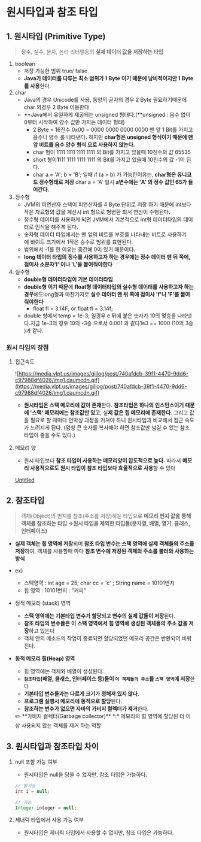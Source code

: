 # 원시타입과 참조 타입

## 1. 원시타입 (Primitive Type)

> 정수, 실수, 문자, 논리 리터럴등의 **실제 데이터 값을 저장하는 타입**
> 
1. boolean 
    - 저장 가능한 범위 true/ false
    - **Java가 데이터를 다루는 최소 범위가 1 Byte 이기 때문에 낭비적이지만 1 Byte를 사용**한다.
2. char
    - Java의 경우 Unicode를 사용, 동양의 글자의 경우 2 Byte 필요하기때문에 char 의경우 2 Byte 이용한다
    - **Java에서 유일하게 제공되는 unsigned 형태다.(**unsigned : 음수 없이 0부터 시작하여 양수 값만 가지는 데이터 형태)
        - 2 Byte = 16진수 0x00 = 0000 0000 0000 0000 맨 앞 1 Bit를 가지고 음수나 양수 를 나타낸다. 하지만 **char형은 unsigned 형식이기 때문에 맨 앞 비트를 음수 양수 형식 으로 사용하지 않는다.**
        - char 형이 1111 1111 1111 1111 의 Bit를 가지고 있을때 10진수의 값 65535
        - short 형이**1**111 1111 1111 1111 의 Bit를 가지고 있을때 10진수의 값 -1이 된다.
        - char a = 'A'; b = 'B'; 일때 if (a > b) 가 가능한이유는, **char형은 유니코드 정수형태로 저장** char a = 'A' 일시 **a변수에는 'A' 의 정수 값인 65가 들어간다.**
3. 정수형 
    - JVM의 피연산자 스택이 피연산자를 4 Byte 단위로 저장 하기 때문에 int보다 작은 자료형의 값을 계산시 int 형으로 형변환 되서 연산이 수행된다.
    - 정수형 데이터를 사용하게 되면 JVM에서 기본적으로 int형 데이터타입의 데이터로 인식을 해주게 된다.
    - 숫자형 데이터 타입에서는 맨 앞의 비트를 부호를 나타내는 비트로 사용하기에 바이트 크기에서 1작은 승수로 범위를 표현된다.
    - 범위에서 -1를 한 이유는 중간에 0이 있기 때문이다.
    - **long 데이터 타입의 정수를 사용하고자 하는 경우에는 정수 데이터 맨 뒤 쪽에, 접미사 소문자'l' 이나 'L'을 붙여줘야한다**
4. 실수형 
    - **double형 데이터타입이 기본 데이터타입**
    - **double형 이기 때문**에 **float형 데이터타입의 실수형 데이터를 사용하고자 하는 경우**에도long형과 마찬가지로 **실수 데이터 맨 뒤 쪽에 접미사 'f'나 'F'를 붙여줘야한다**
        - float fl = 3.14F; or float fl = 3.14f;
    - double 형에서 temp = 1e-3; 일경우 e 뒤에 붙은 숫자가 10의 몇승을 나타낸다.지금 1e-3의 경우 10의 -3승 으로서 0.001 과 같다1e3 == 1000 (10의 3승 )과 같다.

### 원시 타입의 장점

1. 접근속도 
    
    ![https://media.vlpt.us/images/gillog/post/740afdcb-39f1-4470-9dd6-c97988df4026/img1.daumcdn.gif](https://media.vlpt.us/images/gillog/post/740afdcb-39f1-4470-9dd6-c97988df4026/img1.daumcdn.gif)
    
    - **원시타입은 스택 메모리에 값이 존재**한다. **참조타입은 하나의 인스턴스이기 때문에 '스택' 메모리에는 참조값만 있고**, 실**제 값은 힙 메모리에 존재한다**. 그리고 값을 필요로 할 때마다 언박싱 과정을 거쳐야 하니 원시타입과 비교해서 접근 속도가 느려지게 된다. (엄청 큰 숫자를 복사해야 하면 참조값만 넘길 수 있는 참조 타입이 좋을 수도 있다.)
2. 메모리 양 
    - 원시 타입보다 **참조 타입이 사용하는 메모리양이 압도적으로 높다.** 따라서 **메모리 사용적으로도 원시 타입이 참조 타입보다 효율적으로 사용**할 수 있다
    
    [Untitled](https://www.notion.so/ed22209c00254ed9896984e6c1069e45)
    

## 2. 참조타입

> 객체(Object)의 번지를 참조(주소를 저장)하는 타입으로 **메모리 번지 값을 통해 객체를 참조하는 타입 →원시 타입을 제외한 타입들(문자열, 배열, 열거, 클래스, 인터페이스)**
> 

- **실제 객체는 힙 영역에 저장**되며 **참조 타입 변수는 스택 영역에 실제 객체들의 주소를 저장**하여, 객체를 사용할때 마다 **참조 변수에 저장된 객체의 주소를 불러와 사용하는 방식**
- ex)
    - 스택영역 : int age = 25; char cc = 'c' ; String name = 10101번지
    - 힙 영역 : 10101번지 : "커피”
- 정적 메모리 (stack) 영역
    - **스택 영역에는 기본타입 변수가 할당되고 변수의 실제 값들이 저장**된다.
    - **참조 타입의 변수들은 이 스택 영역에서** **힙 영역에 생성된 객체들의** **주소 값을 저장**하고 있는다
    - 객체 안의 메소드의 작업이 종료되면 할당되었던 메모리 공간은 반환되어 비워진다.
- **동적 메모리 힙(Heap) 영역**
    - 힙 영역에는 객체와 배열이 생성된다.
    - **`참조타입`(배열, 클래스, 인터페이스 등)들이 `이 객체들의 주소`를 `스택 영역`에 저장**한다
    - **기본타입 변수들과는 다르게 크기가 정해져 있지 않다.**
    - **프로그램 실행시 메모리에 동적으로 할당**된다.
    - **참조하는 변수가 없으면 자바의 가비지 컬렉터가 제거**한다.
    
    <aside>
    ✏️ **가비지 컬렉터(Garbage collector)** *:* 메모리의 힙 영역에 할당된 더 이상 사용되지 않는 객체를 제거 하는 역할
    
    </aside>
    

## 3. 원시타입과 참조타입 차이

1. null 포함 가능 여부 
    - 원시타입은 null을 담을 수 없지만, 참조 타입은 가능하다.
    
    ```java
    // 불가능
    int i = null;
    
    // 가능
    Integer integer = null;
    ```
    
2. 제너릭 타입에서 사용 가능 여부
    - 원시타입은 제너릭 타입에서 사용할 수 없지만, 참조 타입은 가능하다.
